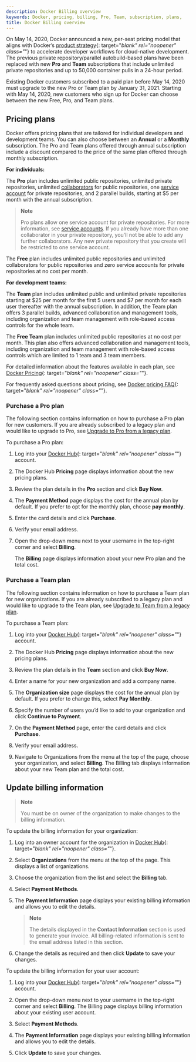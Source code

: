 ```yaml
---
description: Docker Billing overview
keywords: Docker, pricing, billing, Pro, Team, subscription, plans,
title: Docker Billing overview
---
```


On May 14, 2020, Docker announced a new, per-seat pricing model that aligns with Docker’s [product strategy](https://www.docker.com/blog/docker-strategy-helping-devs-build-and-ship-faster/){: target="_blank" rel="noopener" class="_"} to accelerate developer workflows for cloud-native development. The previous private repository/parallel autobuild-based plans have been replaced with new **Pro** and **Team** subscriptions that include unlimited private repositories and up to 50,000 container pulls in a 24-hour period.

Existing Docker customers subscribed to a paid plan before May 14, 2020 must upgrade to the new Pro or Team plan by January 31, 2021. Starting with May 14, 2020, new customers who sign up for Docker can choose between the new Free, Pro, and Team plans.

## Pricing plans

Docker offers pricing plans that are tailored for individual developers and development teams. You can also choose between an **Annual** or a **Monthly** subscription. The Pro and Team plans offered through annual subscription include a discount compared to the price of the same plan offered through monthly subscription.

**For individuals:**

The **Pro** plan includes unlimited public repositories, unlimited private repositories, unlimited [collaborators](../repos.md#collaborators-and-their-role) for public repositories, one [service account](../repos.md#service-accounts) for private repositories, and 2 parallel builds, starting at $5 per month with the annual subscription.

> **Note**
>
> Pro plans allow one service account for private repositories. For more information, see [service accounts](../repos.md#service-accounts). If you already have more than one collaborator in your private repository, you’ll not be able to add any further collaborators. Any new private repository that you create will be restricted to one service account.

The **Free** plan includes unlimited public repositories and unlimited collaborators for public repositories and zero service accounts for private repositories at no cost per month.

**For development teams:**

The **Team** plan includes unlimited public and unlimited private repositories starting at $25 per month for the first 5 users and $7 per month for each user thereafter with the annual subscription. In addition, the Team plan offers 3 parallel builds, advanced collaboration and management tools, including organization and team management with role-based access controls for the whole team.

The **Free Team** plan includes unlimited public repositories at no cost per month. This plan also offers advanced collaboration and management tools, including organization and team management with role-based access controls which are limited to 1 team and 3 team members.

For detailed information about the features available in each plan, see [Docker Pricing](https://www.docker.com/pricing){: target="_blank" rel="noopener" class="_"}.

For frequently asked questions about pricing, see [Docker pricing FAQ](https://www.docker.com/pricing/faq){: target="_blank" rel="noopener" class="_"}.

### Purchase a Pro plan

The following section contains information on how to purchase a Pro plan for new customers. If you are already subscribed to a legacy plan and would like to upgrade to Pro, see [Upgrade to Pro from a legacy plan](upgrade.md#upgrade-to-a-pro-plan).

To purchase a Pro plan:

1. Log into your [Docker Hub](https://hub.docker.com){: target="_blank" rel="noopener" class="_"} account.

2. The Docker Hub **Pricing** page displays information about the new pricing plans.

3. Review the plan details in the **Pro** section and click **Buy Now**.

4. The **Payment Method** page displays the cost for the annual plan by default. If you prefer to opt for the monthly plan, choose **pay monthly**.

5. Enter the card details and click **Purchase**.

6. Verify your email address.

7. Open the drop-down menu next to your username in the top-right corner and select **Billing**.

    The **Billing** page displays information about your new Pro plan and the total cost.

### Purchase a Team plan

The following section contains information on how to purchase a Team plan for new organizations. If you are already subscribed to a legacy plan and would like to upgrade to the Team plan, see [Upgrade to Team from a legacy plan](upgrade.md#upgrade-to-a-team-plan).

To purchase a Team plan:

1. Log into your [Docker Hub](https://hub.docker.com){: target="_blank" rel="noopener" class="_"} account.

2. The Docker Hub **Pricing** page displays information about the new pricing plans.

3. Review the plan details in the **Team** section and click **Buy Now**.

4. Enter a name for your new organization and add a company name.

5. The **Organization size** page displays the cost for the annual plan by default. If you prefer to change this, select **Pay Monthly**.

6. Specify the number of users you’d like to add to your organization and click **Continue to Payment**.

6. On the **Payment Method** page, enter the card details and click **Purchase**.

7. Verify your email address.

8. Navigate to Organizations from the menu at the top of the page, choose your organization, and select **Billing**. The Billing tab displays information about your new Team plan and the total cost.

## Update billing information

> **Note**
>
> You must be on owner of the organization to make changes to the billing information.

To update the billing information for your organization:

1. Log into an owner account for the organization in [Docker Hub](https://hub.docker.com){: target="_blank" rel="noopener" class="_"}.

2. Select **Organizations** from the menu at the top of the page. This displays a list of organizations.

3. Choose the organization from the list and select the **Billing** tab.

4. Select **Payment Methods**.

5. The **Payment Information** page displays your existing billing information and allows you to edit the details.

    > **Note**
    >
    > The details displayed in the **Contact Information** section is used to generate your invoice. All billing-related information is sent to the email address listed in this section.

6. Change the details as required and then click **Update** to save your changes.

To update the billing information for your user account:

1. Log into your [Docker Hub](https://hub.docker.com){: target="_blank" rel="noopener" class="_"} account.

2. Open the drop-down menu next to your username in the top-right corner and select **Billing**. The Billing page displays billing information about your existing user account.

3. Select **Payment Methods**.

4. The **Payment Information** page displays your existing billing information and allows you to edit the details.

5. Click **Update** to save your changes.